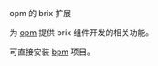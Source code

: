 opm 的 brix 扩展

为 [opm](https://github.com/objectjs/opm) 提供 brix 组件开发的相关功能。

可直接安装 [bpm](https://github.com/etaoux/bpm) 项目。